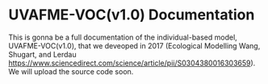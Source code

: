 # UVAFME-VOC(v1.0) Documentation
This is gonna be a full documentation of the individual-based model, UVAFME-VOC(v1.0), that we deveoped in 2017 (Ecological Modelling Wang, Shugart, and Lerdau https://www.sciencedirect.com/science/article/pii/S0304380016303659). We will upload the source code soon.
